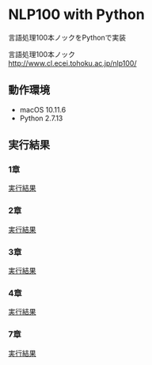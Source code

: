 NLP100 with Python
===

言語処理100本ノックをPythonで実装  

言語処理100本ノック  
http://www.cl.ecei.tohoku.ac.jp/nlp100/  

## 動作環境
- macOS 10.11.6
- Python 2.7.13

## 実行結果
### 1章
[実行結果](/ch1/Chapter1.ipynb)

### 2章
[実行結果](/ch2/Chapter2.ipynb)

### 3章
[実行結果](/ch3/Chapter3.ipynb)

### 4章
[実行結果](/ch4/Chapter4.ipynb)

### 7章
[実行結果](/ch7/Chapter7.ipynb)

